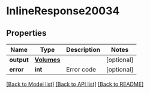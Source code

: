 # InlineResponse20034

## Properties
Name | Type | Description | Notes
------------ | ------------- | ------------- | -------------
**output** | [**Volumes**](Volumes.md) |  | [optional] 
**error** | **int** | Error code | [optional] 

[[Back to Model list]](../README.md#documentation-for-models) [[Back to API list]](../README.md#documentation-for-api-endpoints) [[Back to README]](../README.md)

